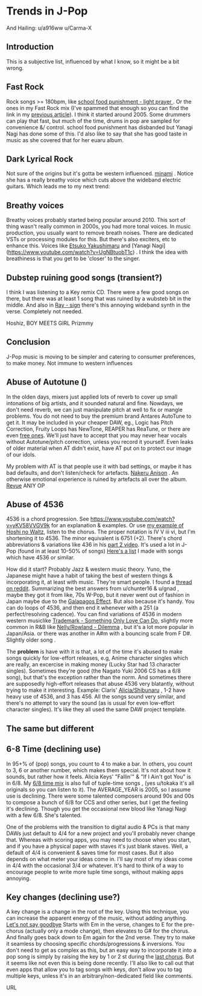 # Trends in J-Pop

And Hailing:  u/a916ww u/Carma-X

Introduction
---
This is a subjective list, influenced by what I know, so it might be a bit wrong.

Fast Rock
---
Rock songs >= 180bpm, like [school food punishment - light prayer ](https://www.youtube.com/watch?v=2vOkageaKdk) . Or the ones in my Fast Rock mix (I've spammed that enough so you can find the link in my [previous article](https://github.com/junh1024/junh1024-Documents/blob/master/Music/G%23%20is%20the%20most%20emotional%20key%20for%20Anime%20music.md#definitions)). I think it started around 2005. Some drummers can play that fast, but much of the time, drums in pop are sampled for convenience &/ control. school food punishment has disbanded but Yanagi Nagi has done some of this. I'd also like to say that she has good taste in music as she covered that for her euaru album. 

Dark Lyrical Rock
---
Not sure of the origins but it's gotta be western influenced. [minami](https://www.youtube.com/watch?v=HIRiduzNLzQ) . Notice she has a really breathy voice which cuts above the wideband electric guitars. Which leads me to my next trend:

Breathy voices
---
Breathy voices probably started being popular around 2010. This sort of thing wasn't really common in 2000s, you had more tonal voices. In music production, you usually want to remove breath noises. There are dedicated VSTs or processing modules for this. But there's also exciters, etc to enhance this. Voices like [Etsuko Yakushimaru](https://www.youtube.com/watch?v=UHutOselSBE) and [Yanagi Nagi] (https://www.youtube.com/watch?v=UgNBtuobT1c) . I think the idea with breathiness is that you get to be 'closer' to the singer.

Dubstep ruining good songs (transient?)
---
I think I was listening to a Key remix CD. There were a few good songs on there, but there was at least 1 song that was ruined by a wubsteb bit in the middle. And also in [Ray - sign](https://www.youtube.com/watch?v=Mx8rYGl7XJg)  there's this annoying wideband synth in the verse. Completely not needed.

Hoshiz, BOY MEETS GIRL Prizmmy

Conclusion
---
J-Pop music is moving to be simpler and catering to consumer preferences, to make money. Not immune to western influences

Abuse of Autotune ()
---
In the olden days, mixers just applied lots of reverb to cover up small intonations of big artists, and it sounded natural and fine. Nowdays, we don't need reverb, we can just manipulate pitch at well to fix or mangle problems. You do not need to buy the premium brand Antares AutoTune to get it. It may be included in your cheaper DAW, eg., Logic has Pitch Correction, Fruity Loops has NewTone, REAPER has ReaTune, or there are even [free ones](https://cymatics.fm/blogs/production/free-autotune-vst-plugins). We'll just have to accept that you may never hear vocals without Autotune/pitch correction, unless you record it yourself. Even leaks of older material when AT didn't exist, have AT put on to protect our image of our idols.

My problem with AT is that people use it with bad settings, or maybe it has bad defaults, and don't listen/check for artefacts.
[Nakeru Anison](dd) . An otherwise emotional experience is ruined by artefacts all over the album.
[Revue](https://www.youtube.com/watch?v=YF0fMuhuNHU)
ANIY OP

Abuse of 4536
---
4536 is a chord progression. See https://www.youtube.com/watch?v=yKV58VVGV9k for an explanation & examples. Or use [my example of Hoshi no Waltz](https://youtu.be/KsqbqeSrPjY?t=42), listen to the chorus. The proper notation is IV V iii vi, but I'm shortening it to 4536. The minor equivalent is 6751 (+2). There's chord abbreviations & variations like 436 in his [part 2 video](https://www.youtube.com/watch?v=Ne_9UnKcSb4&t=41s). It's used a lot in J-Pop (found in at least 10-50% of songs) [Here's a list](https://pastebin.com/G0AUcZvp) I made with songs which have 4536 or similar.

How did it start? Probably Jazz & western music theory. Yuno, the Japanese might have a habit of taking the best of western things & incorporating it, at least with music.  They're smart people. I found a [thread on reddit](https://old.reddit.com/r/musictheory/comments/4jfwyr/why_is_this_chord_progression_so_common_in/). Summarizing the best answers from u/chunter16 & u/gnad , maybe they got it from like, 70s W-Pop, but it never went out of fashion in Japan maybe due to the [Galapagos Effect](https://en.wikipedia.org/wiki/Galapagos_effect). But also because it's handy. You can do loops of 4536, and then end it whenever with a 251 (a perfect/resolving cadence). You can find variations of 4536 in modern western musiclike [Trademark - Something Only Love Can Do](https://youtu.be/P_IGBqm4MA0?t=48), slightly more common in R&B like [Nelly/Rowland - Dilemma](https://www.youtube.com/watch?v=8WYHDfJDPDc) , but it's a lot more popular in Japan/Asia. or there was another in A#m with a bouncing scale from  F D#. Slightly older song .

The **problem** is have with it is that, a lot of the time it's abused to  make songs quickly for low-effort releases, e.g, Anime character singles which are really, an excercise in making money (Lucky Star had 13 character singles). Sometimes they're good (the Nagato Yuki 2006 CS has a 6/8 song), but that's the exception rather than the norm. And sometimes there are supposedly high-effort releases that abuse 4536 very blatantly, without trying to make it interesting. Example: Claris' [Alicia/Shibunaru](https://www.youtube.com/watch?v=q12kHKOYz_k) , 1-2 have heavy use of 4536, and 3 has 456. All the songs sound very similar, and there's no attempt to vary the sound (as is usual for even low-effort character singles). It's like they all used the same DAW project template.

The same but different
---


6-8 Time (declining use)
---
In 95+% of (pop) songs, you count to 4 to make a bar. In others, you count to 3, 6 or another number, which makes them special. It's not about how it sounds, but rather how it feels.  Alicia Keys' "Fallin'" & "If I Ain't got You" is in 6/8. My [6/8 time mix](https://hearthis.at/jzgmyrcb/6-8segue51k4/) is also full of tuple-time songs , (yes u/tokaka it's all originals so you can listen to it). The AVERAGE_YEAR is 2005, so I assume use is declining. There were some talented composers around 90s and 00s to compose a bunch of 6/8 for CCS and other series, but I get the feeling it's declining. Though you get the occasional new blood like Yanagi Nagi with a few 6/8. She's talented.

One of the problems with the transition to digital audio & PCs is that many DAWs just default to 4/4 for a new project and you'll probably never change that. Whereas with scoring apps, you may need to choose when you start, and if you have a physical paper with staves it's just blank staves. Well, a default of 4/4 is convenient & saves time for most cases. But it also depends on what meter your ideas come in. I'll say most of my ideas come in 4/4 with the occasional 3/4 or whatever. It's hard to think of a way to encourage people to write more tuple time songs, without making apps annoying.


Key changes (declining use?)
---
A key change is a change in the root of the key. Using this technique, you can increase the apparent energy of the music, without adding anything. [Let's not say goodbye](https://www.youtube.com/watch?v=b0CnFW1cqfQ)  Starts with Em in the verse, changes to E for the pre-chorus (actually only a mode change), then elevates to G# for the chorus. And finally goes back down to Em again for the 2nd verse. They try to make it seamless by choosing specific chords/progressions & inversions. You don't need to get as complex as this, but an easy way to incorporate it into a pop song is simply by raising the key by 1 or 2 st during the [last chorus](https://youtu.be/EgGnreyPmaQ?t=203). But it seems like not even this is being done recently. I'll also like to call out that even apps that allow you to tag  songs with keys, don't allow you to tag multiple keys, unless it's in an arbitrary/non-dedicated field like comments.


URL

